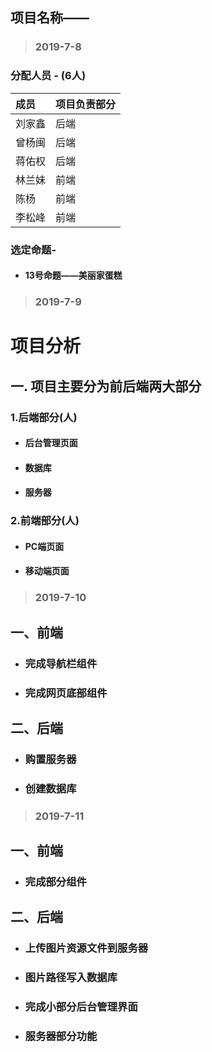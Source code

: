 ## 项目名称——

> ### 2019-7-8

### 分配人员 - (6人)

| 成员   | 项目负责部分 |
| :----- | -------- |
| 刘家鑫 |      后端    |
| 曾杨闽 |      后端    |
| 蒋佑权 |      后端    |
| 林兰妹 |      前端    |
| 陈杨   |      前端    |
| 李松峰 |      前端    |



###  选定命题-

  - #### 13号命题——美丽家蛋糕
  
> ### 2019-7-9

# 项目分析

## 一. 项目主要分为前后端两大部分

### 1.后端部分(人)
  
  - #### 后台管理页面
  
  - #### 数据库
  
  - #### 服务器
  
### 2.前端部分(人)
  
  - #### PC端页面
  
  - #### 移动端页面
  
  > ### 2019-7-10

  ## 一、前端
  
  - ### 完成导航栏组件

  - ### 完成网页底部组件

  ## 二、后端

  - ### 购置服务器

  - ### 创建数据库
  
  > ### 2019-7-11

  ## 一、前端
  
  - ### 完成部分组件

  ## 二、后端

  - ### 上传图片资源文件到服务器

  - ### 图片路径写入数据库
  
  - ### 完成小部分后台管理界面
  
  - ### 服务器部分功能
  
  
  
  
  
  
  
  
  
  
  
  
  
  
  
  
  
  
